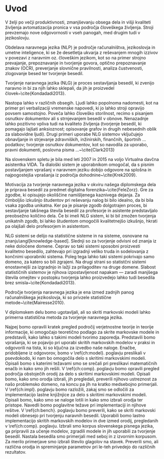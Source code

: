 # Uvod

V želji po večji produktivnosti, zmanjševanju obsega dela in višji kvaliteti življenja avtomatizacija pronica v vsa področja človeškega življenja. Stroji prevzemajo nove odgovornosti v vseh panogah, med drugim tudi v jezikoslovju.

Obdelava naravnega jezika (NLP) je področje računalništva, jezikoslovja in umetne inteligence, ki se že desetletja ukvarja z reševanjem mnogih izzivov v povezavi z naravnim oz. človeškim jezikom, kot so na primer strojno prevajanje, prepoznavanje in tvorjenje govora, optično prepoznavanje znakov (OCR), preverjanje slovnične pravilnosti, analiza čustvenosti, zlogovanje besed ter tvorjenje besedil.

Tvorjenje naravnega jezika (NLG) je proces sestavljanja besedil, ki zvenijo naravno in bi za njih lahko sklepali, da jih je proizvedel človek~\cite{Kondadadi2013}.

Nastopa lahko v različnih obsegih. Ljudi lahko popolnoma nadomesti, kot na primer pri verbalizaciji vremenske napovedi, ki jo lahko stroji opravijo povsem samostojno. Poveča lahko človeško storilnost, recimo s pisanjem osnutkov dokumentov ali s strnjevanjem besedil v obnove. Nenazadnje lahko pozitivno vpliva tudi na kvaliteto življenja (tvorjenje besedil, ki pomagajo lajšati anksioznost; opisovanje grafov in drugih nebesednih oblik za slabovidne ljudi). Drugi primeri uporabe NLG sistemov vključujejo obnavljanje in strjevanje zdravniških, inžinirskih, finančnih, športnih … podatkov; tvorjenje osnutkov dokumentov, kot so navodila za uporabo, pravni dokumenti, poslovna pisma …~\cite{Clark2013}

Na slovenskem spletu je bila med leti 2007 in 2015 na voljo Virtualna davčna asistentka VIDA. Ta dialoški sistem je uporabnikom omogočal, da s pisnim postavljanjem vprašanj v naravnem jeziku dobijo odgovore na splošna in najpogostejša vprašanja iz področja dohodnine~\cite{Krek2009}.

Motivacija za tvorjenje naravnega jezika v okviru našega diplomskega dela je priprava besedil za predmet digitalna forenzika~\cite{FeleZorz}. Gre za zgodbe, ki opisujejo okoliščine namišljenega kaznivega dejanja. Za čimboljšo izkušnjo študentov pri reševanju nalog bi bilo idealno, da bi bila vsaka zgodba unikatna. Ker pa je pisanje zgodb dolgotrajen proces, bi sestavljanje takšnega števila besedil za profesorje in asistente predstavljalo preobsežno količino dela. Če bi imeli NLG sistem, ki bi bil zmožen tvorjenja unikatnih zgodb, bi lahko študentom omogočili kvalitetnejšo izkušnjo, hkrati pa olajšali delo profesorjem in asistentom.

NLG sistemi se delijo na statistične sisteme in na sisteme, osnovane na znanju\angl[knowledge-based]. Slednji so za tvorjenje odvisni od znanja iz neke določene domene. Čeprav so taki sistemi sposobni proizvesti kvalitetno besedilo, zahtevajo pri izgradnji veliko truda in sodelovanja z končnimi uporabniki sistema. Poleg tega lahko taki sistemi pokrivajo samo domeno, za katero so bili zgrajeni. Na drugi strani so statistčni sistemi enostavnejši za izgradnjo in lažji za prilagoditev na druge domene. Slabost statističnih sistemov je njihova izpostavljenost napakam — zaradi manjšega števila omejitev v postopku tvorjenja lahko proizvedejo lahko tudi besedila brez smisla~\cite{Kondadadi2013}.

Področje tvorjenja naravnega jezika je ena izmed zadnjih panog računalniškega jezikoslovja, ki so privzele statistične metode~\cite{Mairesse2010}.

V diplomskem delu bomo ugotavljali, ali so skriti markovski modeli lahko primerna statistična metoda za tvorjenje naravnega jezika.

Najpej bomo opravili kratek pregled področij verjetnostne teorije in teorije informacije, ki omogočajo teoretično podlago za skrite markovske modele in predstavili, kako lahko s takimi modeli tvorimo zaporedja. Predstavili bomo vprašanja, ki se pojavijo pri uporabi skritih markovskih modelov v praksi in odgovorili na tista, ki so ključna za izvedbo naše naloge. Enačbe, pridobljene iz odgovorov, bomo v \ref{ch:model}. poglavju preslikali v psevdokodo, ki nam bo omogočila delo s skritimi markovskimi modeli. Opisali bomo s katerimi težavami smo se srečali pri preslikavi matematičnih enačb in kako smo jih rešili. V \ref{ch:comp}. poglavju bomo opravili pregled področja obstoječih orodij za delo s skritimi markovskimi modeli. Opisali bomo, kako smo orodja izbrali, jih pregledali, preverili njihovo ustreznost za našo problemsko domeno, na koncu pa jih na kratko medsebojno primerjali. V \ref{ch:impl}. poglavju bomo razložili, zakaj smo se odločili za implementacijo lastne knjižnjice za delo s skritimi markovskimi modeli. Opisali bomo, kako smo se naloge lotili in kako smo izbrali orodja ter pristope. Navedli bomo poglavitne težave pri implementaciji in njihove rešitve. V \ref{ch:bench}. poglavju bomo preverili, kako se skriti markovski modeli obnesejo pri tvorjenju naravnih besedil. Uporabili bomo lastno implementacijo skritih markovskih modelov in dve izmed orodij, pregledanih v \ref{ch:comp}. poglavju. Izbrali smo korpus slovenskega pisnega jezika, ga pripravili za učenje modelov, zgradili modele in jih uporabili za tvorjenje besedil. Nastala besedila smo primerjali med seboj in z izvornim korpusom. Za merilo primerjave smo izbrali število glagolov na stavek. Preverili smo, ali različna orodja in spreminjanje parametrov pri le-teh privedejo do različnih rezultatov.


